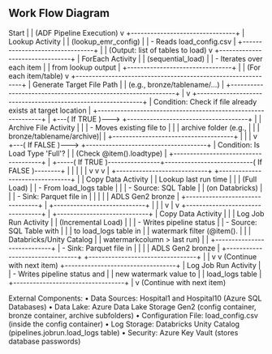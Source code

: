 ## Work Flow Diagram

Start
  |
  |  (ADF Pipeline Execution)
  v
+--------------------------------+
|      Lookup Activity           |
|      (lookup_emr_config)       |
|      - Reads load_config.csv   |
+--------------------------------+
  |
  |  (Output: list of tables to load)
  v
+--------------------------------+
|       ForEach Activity         |
|      (sequential_load)         |
|      - Iterates over each item |
|        from lookup output      |
+--------------------------------+
  |
  |  (For each item/table)
  v
+-------------------------------------------------------------+
|    Generate Target File Path                                |
|    (e.g., bronze/tablename/...)                             |
+-------------------------------------------------------------+
  |
  v
+-------------------------------------------------------------+
|    Condition: Check if file already exists at target location |
+-------------------------------------------------------------+
  |
  +---( If TRUE )---> +-------------------------------------+
  |                   |          Archive File Activity      |
  |                   |          - Moves existing file to   |
  |                   |            archive folder (e.g.,    |
  |                   |            bronze/tablename/archive)|
  |                   +-------------------------------------+
  |                                   |
  |                                   v
  +---( If FALSE )---> +-------------------------------------+
                      |    Condition: Is Load Type 'Full'?   |
                      |    (Check @item().loadtype)          |
                      +-------------------------------------+
                                 |
+-----( If TRUE )----------------+---------------------------( If FALSE )--------+
|                                |                           |                   |
|                                v                           v                   v
|                 +----------------------------+  +--------------------------------+
|                 |    Copy Data Activity      |  |     Lookup last run time       |
|                 |    (Full Load)             |  |     - From load_logs table     |
|                 |    - Source: SQL Table     |  |       (on Databricks)          |
|                 |    - Sink: Parquet file in |  |                                |
|                 |      ADLS Gen2 bronze      |  +--------------------------------+
|                 +----------------------------+                          |
|                                |                                         v
|                                v                           +---------------------------------+
|                 +----------------------------+             |    Copy Data Activity           |
|                 |   Log Job Run Activity     |             |    (Incremental Load)           |
|                 |   - Writes pipeline status |             |    - Source: SQL Table with     |
|                 |   to load_logs table in    |             |     watermark filter (@item().  |
|                 |   Databricks/Unity Catalog |             |    watermarkcolumn > last run)  |
|                 +----------------------------+             |    - Sink: Parquet file in      |
|                                |                           |      ADLS Gen2 bronze           |
+--------------------------------+                           +---------------------------------+
                 |                                                              |
                 v                                                              v
   (Continue with next item)                         +----------------------------------+
                                                      |   Log Job Run Activity         |
                                                      |   - Writes pipeline status and |
                                                      |     new watermark value to     |
                                                      |     load_logs table            |
                                                     +----------------------------------+
                                                                     |
                                                                     v
                                                            (Continue with next item)

External Components:
•	Data Sources: Hospital1 and Hospital10 (Azure SQL Databases)
•	Data Lake: Azure Data Lake Storage Gen2 (config container, bronze container, archive subfolders)
•	Configuration File: load_config.csv (inside the config container)
•	Log Storage: Databricks Unity Catalog (pipelines.jobrun.load_logs table)
•	Security: Azure Key Vault (stores database passwords)

